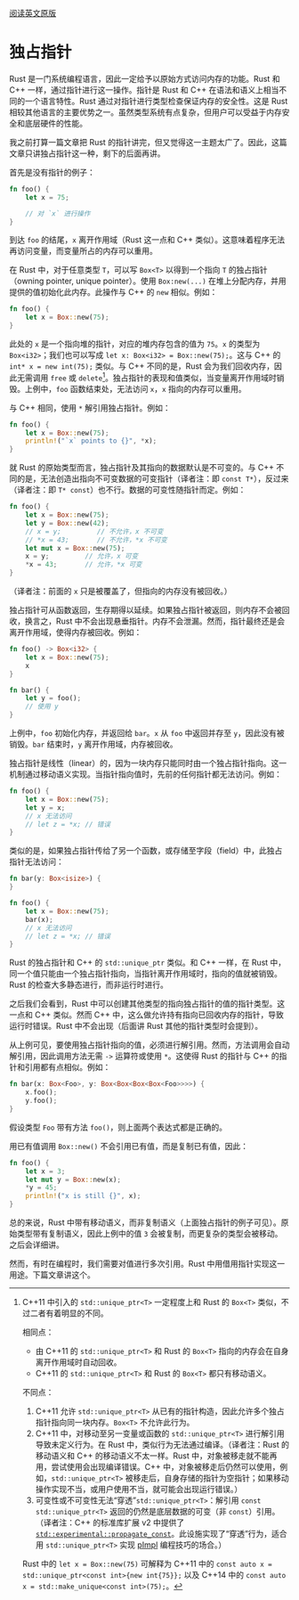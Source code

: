 [阅读英文原版](https://github.com/nrc/r4cppp/blob/master/unique.md)

# 独占指针

Rust 是一门系统编程语言，因此一定给予以原始方式访问内存的功能。Rust 和 C++ 一样，通过指针进行这一操作。指针是 Rust 和 C++ 在语法和语义上相当不同的一个语言特性。Rust 通过对指针进行类型检查保证内存的安全性。这是 Rust 相较其他语言的主要优势之一。虽然类型系统有点复杂，但用户可以受益于内存安全和底层硬件的性能。

我之前打算一篇文章把 Rust 的指针讲完，但又觉得这一主题太广了。因此，这篇文章只讲独占指针这一种，剩下的后面再讲。

首先是没有指针的例子：

```rs
fn foo() {
    let x = 75;

    // 对 `x` 进行操作
}
```

到达 `foo` 的结尾，`x` 离开作用域（Rust 这一点和 C++ 类似）。这意味着程序无法再访问变量，而变量所占的内存可以重用。

在 Rust 中，对于任意类型 `T`，可以写 `Box<T>` 以得到一个指向 `T` 的独占指针（owning pointer, unique pointer）。使用 `Box:new(...)` 在堆上分配内存，并用提供的值初始化此内存。此操作与 C++ 的 `new` 相似。例如：

```rs
fn foo() {
    let x = Box::new(75);
}
```

此处的 `x` 是一个指向堆的指针，对应的堆内存包含的值为 `75`。`x` 的类型为 `Box<i32>`；我们也可以写成 `let x: Box<i32> = Box::new(75);`。这与 C++ 的 `int* x = new int(75);` 类似。与 C++ 不同的是，Rust 会为我们回收内存，因此无需调用 `free` 或 `delete`[^1]。独占指针的表现和值类似，当变量离开作用域时销毁。上例中，`foo` 函数结束处，无法访问 `x`，`x` 指向的内存可以重用。

与 C++ 相同，使用 `*` 解引用独占指针。例如：

```rs
fn foo() {
    let x = Box::new(75);
    println!("`x` points to {}", *x);
}
```

就 Rust 的原始类型而言，独占指针及其指向的数据默认是不可变的。与 C++ 不同的是，无法创造出指向不可变数据的可变指针（译者注：即 `const T*`），反过来（译者注：即 `T* const`）也不行。数据的可变性随指针而定。例如：

```rs
fn foo() {
    let x = Box::new(75);
    let y = Box::new(42);
    // x = y;         // 不允许，x 不可变
    // *x = 43;       // 不允许，*x 不可变
    let mut x = Box::new(75);
    x = y;         // 允许，x 可变
    *x = 43;       // 允许，*x 可变
}
```

（译者注：前面的 `x` 只是被覆盖了，但指向的内存没有被回收。）

独占指针可从函数返回，生存期得以延续。如果独占指针被返回，则内存不会被回收，换言之，Rust 中不会出现悬垂指针。内存不会泄漏。然而，指针最终还是会离开作用域，使得内存被回收。例如：

```rs
fn foo() -> Box<i32> {
    let x = Box::new(75);
    x
}

fn bar() {
    let y = foo();
    // 使用 y
}
```

上例中，`foo` 初始化内存，并返回给 `bar`。`x` 从 `foo` 中返回并存至 `y`，因此没有被销毁。`bar` 结束时，`y` 离开作用域，内存被回收。

独占指针是线性（linear）的，因为一块内存只能同时由一个独占指针指向。这一机制通过移动语义实现。当指针指向值时，先前的任何指针都无法访问。例如：

```rs
fn foo() {
    let x = Box::new(75);
    let y = x;
    // x 无法访问
    // let z = *x; // 错误
}
```

类似的是，如果独占指针传给了另一个函数，或存储至字段（field）中，此独占指针无法访问：

```rs
fn bar(y: Box<isize>) {
}

fn foo() {
    let x = Box::new(75);
    bar(x);
    // x 无法访问
    // let z = *x; // 错误
}
```

Rust 的独占指针和 C++ 的 `std::unique_ptr` 类似。和 C++ 一样，在 Rust 中，同一个值只能由一个独占指针指向，当指针离开作用域时，指向的值就被销毁。Rust 的检查大多静态进行，而非运行时进行。

之后我们会看到，Rust 中可以创建其他类型的指向独占指针的值的指针类型。这一点和 C++ 类似。然而 C++ 中，这么做允许持有指向已回收内存的指针，导致运行时错误。Rust 中不会出现（后面讲 Rust 其他的指针类型时会提到）。

从上例可见，要使用独占指针指向的值，必须进行解引用。然而，方法调用会自动解引用，因此调用方法无需 `->` 运算符或使用 `*`。这使得 Rust 的指针与 C++ 的指针和引用都有点相似。例如：

```rs
fn bar(x: Box<Foo>, y: Box<Box<Box<Box<Foo>>>>) {
    x.foo();
    y.foo();
}
```

假设类型 `Foo` 带有方法 `foo()`，则上面两个表达式都是正确的。

用已有值调用 `Box::new()` 不会引用已有值，而是复制已有值，因此：

```rs
fn foo() {
    let x = 3;
    let mut y = Box::new(x);
    *y = 45;
    println!("x is still {}", x);
}
```

总的来说，Rust 中带有移动语义，而非复制语义（上面独占指针的例子可见）。原始类型带有复制语义，因此上例中的值 `3` 会被复制，而更复杂的类型会被移动。之后会详细讲。

然而，有时在编程时，我们需要对值进行多次引用。Rust 中用借用指针实现这一用途。下篇文章讲这个。

[^1]: C++11 中引入的 `std::unique_ptr<T>` 一定程度上和 Rust 的 `Box<T>` 类似，不过二者有着明显的不同。

    相同点：
    * 由 C++11 的 `std::unique_ptr<T>` 和 Rust 的 `Box<T>` 指向的内存会在自身离开作用域时自动回收。
    * C++11 的 `std::unique_ptr<T>` 和 Rust 的 `Box<T>` 都只有移动语义。

    不同点：
    1. C++11 允许 `std::unique_ptr<T>` 从已有的指针构造，因此允许多个独占指针指向同一块内存。`Box<T>` 不允许此行为。
    2. C++11 中，对移动至另一变量或函数的 `std::unique_ptr<T>` 进行解引用导致未定义行为。在 Rust 中，类似行为无法通过编译。（译者注：Rust 的移动语义和 C++ 的移动语义不太一样。Rust 中，对象被移走就不能再用，尝试使用会出现编译错误。C++ 中，对象被移走后仍然可以使用，例如，`std::unique_ptr<T>` 被移走后，自身存储的指针为空指针；如果移动操作实现不当，或用户使用不当，就可能会出现运行错误。）
    3. 可变性或不可变性无法“穿透”`std::unique_ptr<T>`：解引用 `const std::unique_ptr<T>` 返回的仍然是底层数据的可变（非 `const`）引用。（译者注：C++ 的标准库扩展 v2 中提供了 [`std::experimental::propagate_const`](https://en.cppreference.com/w/cpp/experimental/propagate_const)。此设施实现了“穿透”行为，适合用 `std::unique_ptr<T>` 实现 [pImpl](https://en.cppreference.com/w/cpp/language/pimpl) 编程技巧的场合。）

    Rust 中的 `let x = Box::new(75)` 可解释为 C++11 中的 `const auto x = std::unique_ptr<const int>{new int{75}};` 以及 C++14 中的 `const auto x = std::make_unique<const int>(75);`。